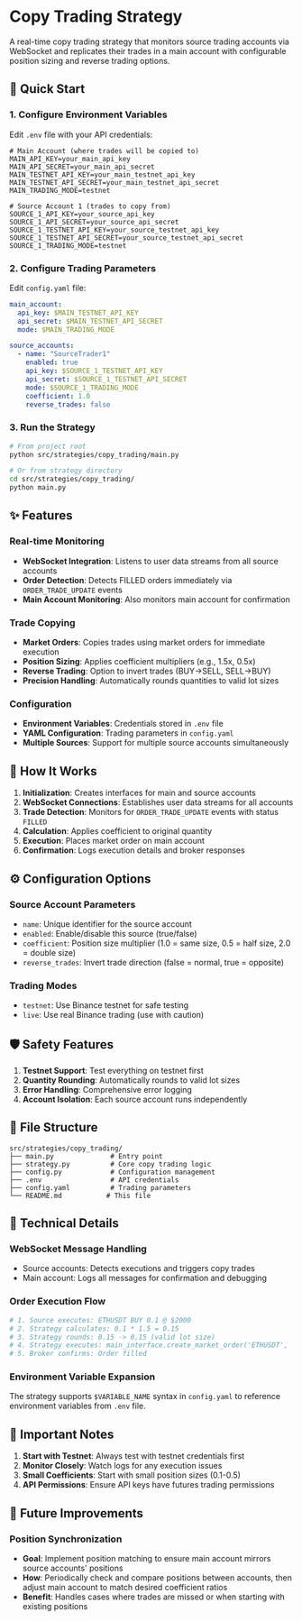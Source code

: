 # Copy Trading Strategy

A real-time copy trading strategy that monitors source trading accounts via WebSocket and replicates their trades in a main account with configurable position sizing and reverse trading options.

## 🚀 Quick Start

### 1. Configure Environment Variables

Edit `.env` file with your API credentials:

```env
# Main Account (where trades will be copied to)
MAIN_API_KEY=your_main_api_key
MAIN_API_SECRET=your_main_api_secret
MAIN_TESTNET_API_KEY=your_main_testnet_api_key
MAIN_TESTNET_API_SECRET=your_main_testnet_api_secret
MAIN_TRADING_MODE=testnet

# Source Account 1 (trades to copy from)
SOURCE_1_API_KEY=your_source_api_key
SOURCE_1_API_SECRET=your_source_api_secret
SOURCE_1_TESTNET_API_KEY=your_source_testnet_api_key
SOURCE_1_TESTNET_API_SECRET=your_source_testnet_api_secret
SOURCE_1_TRADING_MODE=testnet
```

### 2. Configure Trading Parameters

Edit `config.yaml` file:

```yaml
main_account:
  api_key: $MAIN_TESTNET_API_KEY
  api_secret: $MAIN_TESTNET_API_SECRET
  mode: $MAIN_TRADING_MODE

source_accounts:
  - name: "SourceTrader1"
    enabled: true
    api_key: $SOURCE_1_TESTNET_API_KEY
    api_secret: $SOURCE_1_TESTNET_API_SECRET
    mode: $SOURCE_1_TRADING_MODE
    coefficient: 1.0
    reverse_trades: false
```

### 3. Run the Strategy

```bash
# From project root
python src/strategies/copy_trading/main.py

# Or from strategy directory
cd src/strategies/copy_trading/
python main.py
```

## ✨ Features

### Real-time Monitoring
- **WebSocket Integration**: Listens to user data streams from all source accounts
- **Order Detection**: Detects FILLED orders immediately via `ORDER_TRADE_UPDATE` events
- **Main Account Monitoring**: Also monitors main account for confirmation

### Trade Copying
- **Market Orders**: Copies trades using market orders for immediate execution
- **Position Sizing**: Applies coefficient multipliers (e.g., 1.5x, 0.5x)
- **Reverse Trading**: Option to invert trades (BUY→SELL, SELL→BUY)
- **Precision Handling**: Automatically rounds quantities to valid lot sizes

### Configuration
- **Environment Variables**: Credentials stored in `.env` file
- **YAML Configuration**: Trading parameters in `config.yaml`
- **Multiple Sources**: Support for multiple source accounts simultaneously

## 🔄 How It Works

1. **Initialization**: Creates interfaces for main and source accounts
2. **WebSocket Connections**: Establishes user data streams for all accounts
3. **Trade Detection**: Monitors for `ORDER_TRADE_UPDATE` events with status `FILLED`
4. **Calculation**: Applies coefficient to original quantity
5. **Execution**: Places market order on main account
6. **Confirmation**: Logs execution details and broker responses

## ⚙️ Configuration Options

### Source Account Parameters
- `name`: Unique identifier for the source account
- `enabled`: Enable/disable this source (true/false)
- `coefficient`: Position size multiplier (1.0 = same size, 0.5 = half size, 2.0 = double size)
- `reverse_trades`: Invert trade direction (false = normal, true = opposite)

### Trading Modes
- `testnet`: Use Binance testnet for safe testing
- `live`: Use real Binance trading (use with caution)

## 🛡️ Safety Features

1. **Testnet Support**: Test everything on testnet first
2. **Quantity Rounding**: Automatically rounds to valid lot sizes
3. **Error Handling**: Comprehensive error logging
4. **Account Isolation**: Each source account runs independently

## 📁 File Structure

```
src/strategies/copy_trading/
├── main.py              # Entry point
├── strategy.py          # Core copy trading logic
├── config.py            # Configuration management
├── .env                 # API credentials
├── config.yaml          # Trading parameters
└── README.md           # This file
```

## 🔧 Technical Details

### WebSocket Message Handling
- Source accounts: Detects executions and triggers copy trades
- Main account: Logs all messages for confirmation and debugging

### Order Execution Flow
```python
# 1. Source executes: ETHUSDT BUY 0.1 @ $2000
# 2. Strategy calculates: 0.1 * 1.5 = 0.15
# 3. Strategy rounds: 0.15 -> 0.15 (valid lot size)
# 4. Strategy executes: main_interface.create_market_order('ETHUSDT', 'BUY', 0.15)
# 5. Broker confirms: Order filled
```

### Environment Variable Expansion
The strategy supports `$VARIABLE_NAME` syntax in `config.yaml` to reference environment variables from `.env` file.

## 🚨 Important Notes

1. **Start with Testnet**: Always test with testnet credentials first
2. **Monitor Closely**: Watch logs for any execution issues
3. **Small Coefficients**: Start with small position sizes (0.1-0.5)
4. **API Permissions**: Ensure API keys have futures trading permissions

## 🚀 Future Improvements

### Position Synchronization
- **Goal**: Implement position matching to ensure main account mirrors source accounts' positions
- **How**: Periodically check and compare positions between accounts, then adjust main account to match desired coefficient ratios
- **Benefit**: Handles cases where trades are missed or when starting with existing positions